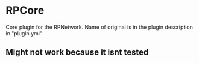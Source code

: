# RPCore

Core plugin for the RPNetwork. Name of original is in the plugin description in "plugin.yml"

## Might not work because it isnt tested
